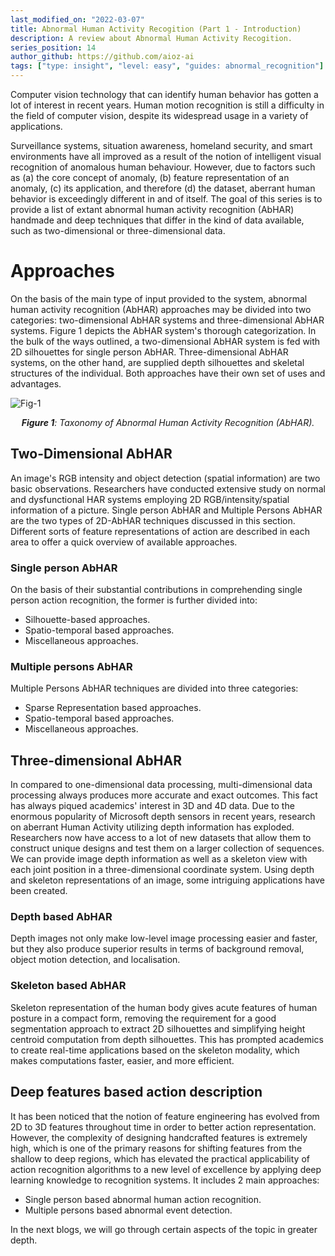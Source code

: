 ```yaml
---
last_modified_on: "2022-03-07"
title: Abnormal Human Activity Recogition (Part 1 - Introduction)
description: A review about Abnormal Human Activity Recogition.
series_position: 14
author_github: https://github.com/aioz-ai
tags: ["type: insight", "level: easy", "guides: abnormal_recognition"]
---
```

Computer vision technology that can identify human behavior has gotten a lot of interest in recent years. Human motion recognition is still a difficulty in the field of computer vision, despite its widespread usage in a variety of applications.

Surveillance systems, situation awareness, homeland security, and smart environments have all improved as a result of the notion of intelligent visual recognition of anomalous human behaviour. However, due to factors such as (a) the core concept of anomaly, (b) feature representation of an anomaly, (c) its application, and therefore (d) the dataset, aberrant human behavior is exceedingly different in and of itself. The goal of this series is to provide a list of extant abnormal human activity recognition (AbHAR) handmade and deep techniques that differ in the kind of data available, such as two-dimensional or three-dimensional data.

# Approaches

On the basis of the main type of input provided to the system, abnormal human activity recognition (AbHAR) approaches may be divided into two categories: two-dimensional AbHAR systems and three-dimensional AbHAR systems. Figure 1 depicts the AbHAR system's thorough categorization. In the bulk of the ways outlined, a two-dimensional AbHAR system is fed with 2D silhouettes for single person AbHAR. Three-dimensional AbHAR systems, on the other hand, are supplied depth silhouettes and skeletal structures of the individual. Both approaches have their own set of uses and advantages.

![Fig-1](https://vision.aioz.io/thumbnail/893ff5558b8844aea5ec/1024/part1-figure1.png) *<center>**Figure 1**:  Taxonomy of Abnormal Human Activity Recognition (AbHAR).</center>*

## Two-Dimensional AbHAR

An image's RGB intensity and object detection (spatial information) are two basic observations. Researchers have conducted extensive study on normal and dysfunctional HAR systems employing 2D RGB/intensity/spatial information of a picture. Single person AbHAR and Multiple Persons AbHAR are the two types of 2D-AbHAR techniques discussed in this section. Different sorts of feature representations of action are described in each area to offer a quick overview of available approaches.

### Single person AbHAR

 On the basis of their substantial contributions in comprehending single person action recognition, the former is further divided into:
- Silhouette-based approaches.
- Spatio-temporal based approaches.
- Miscellaneous approaches.

### Multiple persons AbHAR

Multiple Persons AbHAR techniques are divided into three categories:
- Sparse Representation based approaches.
- Spatio-temporal based approaches.
- Miscellaneous approaches.

## Three-dimensional AbHAR
In compared to one-dimensional data processing, multi-dimensional data processing always produces more accurate and exact outcomes. This fact has always piqued academics' interest in 3D and 4D data. Due to the enormous popularity of Microsoft depth sensors in recent years, research on aberrant Human Activity utilizing depth information has exploded. Researchers now have access to a lot of new datasets that allow them to construct unique designs and test them on a larger collection of sequences. We can provide image depth information as well as a skeleton view with each joint position in a three-dimensional coordinate system. Using depth and skeleton representations of an image, some intriguing applications have been created.

### Depth based AbHAR

Depth images not only make low-level image processing easier and faster, but they also produce superior results in terms of background removal, object motion detection, and localisation.

### Skeleton based AbHAR

Skeleton representation of the human body gives acute features of human posture in a compact form, removing the requirement for a good segmentation approach to extract 2D silhouettes and simplifying height centroid computation from depth silhouettes. This has prompted academics to create real-time applications based on the skeleton modality, which makes computations faster, easier, and more efficient.

## Deep features based action description

It has been noticed that the notion of feature engineering has evolved from 2D to 3D features throughout time in order to better action representation. However, the complexity of designing handcrafted features is extremely high, which is one of the primary reasons for shifting features from the shallow to deep regions, which has elevated the practical applicability of action recognition algorithms to a new level of excellence by applying deep learning knowledge to recognition systems. It includes 2 main approaches:
- Single person based abnormal human action recognition.
- Multiple persons based abnormal event detection.

In the next blogs, we will go through certain aspects of the topic in greater depth.


